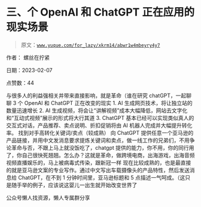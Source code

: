 # 三、个 OpenAI 和 ChatGPT 正在应用的现实场景

> 原文：[`www.yuque.com/for_lazy/xkrm14/abwr1w4mbeyry4y7`](https://www.yuque.com/for_lazy/xkrm14/abwr1w4mbeyry4y7)



作者： 螺丝在拧紧



日期：2023-02-07



点赞数：44



与很多人的利益强相关并带来直接影响，就是革命（谁在研究 chatGPT，一起聊聊 3 个 OpenAI 和 ChatGPT 正在改变的现实 1. AI 生成网页技术，将让独立站的数量迅速增长 2\. AI 生成视频，将会让“讲解视频”成本大幅降低，网站去文字化和“互动式视频”展示的形式将大行其道 3. ChatGPT 基本已经可以实现类似真人的交互式对话，产品推荐、卖点说明、折扣促销将由 AI 机器人完成并大幅提升转化率。 找到对手高转化关键词/卖点（较成熟） 向 ChatGPT 提供任意一个亚马逊的产品链接，并用中文发消息要求提炼关键词和卖点，做一线工作的兄弟们，不用争论革命与否，不跟上马上就没饭吃了，chatgpt 提供的能力，你不用，你的同行用了，你自己很快死翘翘。怎么办？这就是革命，做跨境电商，出海游戏，出海音频视频直播娱乐的，马上被病毒式传染，跟新冠一样 现在比较成熟的，也是最直接的就是亚马逊文案的专业写作。通过中文写出车载摄像头的产品特性，然后发送消息给 ChatGPT，在不到 1 分钟时间里，亚马逊标题和 5 点描述一气呵成。（这只是随手举的例子，应该说这婴儿一出生就开始改变世界了



公众号懒人找资源，懒人专属群分享

